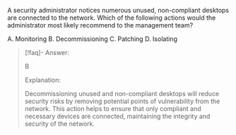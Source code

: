 
A security administrator notices numerous unused, non-compliant desktops are connected to the network. Which of the following actions would the administrator most likely recommend to the management team? 

A. Monitoring 
B. Decommissioning 
C. Patching 
D. Isolating

> [!faq]- Answer: 
> 
> B 
> 
> Explanation: 
> 
> Decommissioning unused and non-compliant desktops will reduce security risks by removing potential points of vulnerability from the network. This action helps to ensure that only compliant and necessary devices are connected, maintaining the integrity and security of the network.

